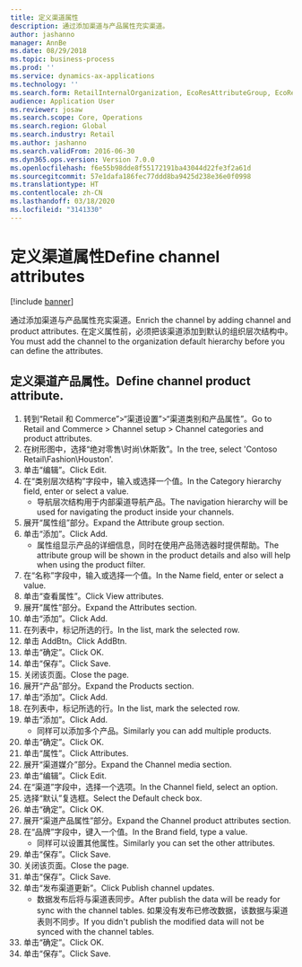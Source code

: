 ```yaml
---
title: 定义渠道属性
description: 通过添加渠道与产品属性充实渠道。
author: jashanno
manager: AnnBe
ms.date: 08/29/2018
ms.topic: business-process
ms.prod: ''
ms.service: dynamics-ax-applications
ms.technology: ''
ms.search.form: RetailInternalOrganization, EcoResAttributeGroup, EcoResAttributeGroupAttribute, RetailAddChannelItems, RetailCatalogProductAttributeValue, RetailMedia
audience: Application User
ms.reviewer: josaw
ms.search.scope: Core, Operations
ms.search.region: Global
ms.search.industry: Retail
ms.author: jashanno
ms.search.validFrom: 2016-06-30
ms.dyn365.ops.version: Version 7.0.0
ms.openlocfilehash: f6e55b98dde8f55172191ba43044d22fe3f2a61d
ms.sourcegitcommit: 57e1dafa186fec77ddd8ba9425d238e36e0f0998
ms.translationtype: HT
ms.contentlocale: zh-CN
ms.lasthandoff: 03/18/2020
ms.locfileid: "3141330"
---
```

# <a name="define-channel-attributes"></a><span data-ttu-id="58d54-103">定义渠道属性</span><span class="sxs-lookup"><span data-stu-id="58d54-103">Define channel attributes</span></span>

[!include [banner](../includes/banner.md)]

<span data-ttu-id="58d54-104">通过添加渠道与产品属性充实渠道。</span><span class="sxs-lookup"><span data-stu-id="58d54-104">Enrich the channel by adding channel and product attributes.</span></span> <span data-ttu-id="58d54-105">在定义属性前，必须把该渠道添加到默认的组织层次结构中。</span><span class="sxs-lookup"><span data-stu-id="58d54-105">You must add the channel to the organization default hierarchy before you can define the attributes.</span></span>


## <a name="define-channel-product-attribute"></a><span data-ttu-id="58d54-106">定义渠道产品属性。</span><span class="sxs-lookup"><span data-stu-id="58d54-106">Define channel product attribute.</span></span>
1. <span data-ttu-id="58d54-107">转到“Retail 和 Commerce”>“渠道设置”>“渠道类别和产品属性”。</span><span class="sxs-lookup"><span data-stu-id="58d54-107">Go to Retail and Commerce > Channel setup > Channel categories and product attributes.</span></span>
2. <span data-ttu-id="58d54-108">在树形图中，选择“绝对零售\时尚\休斯敦”。</span><span class="sxs-lookup"><span data-stu-id="58d54-108">In the tree, select 'Contoso Retail\Fashion\Houston'.</span></span>
3. <span data-ttu-id="58d54-109">单击“编辑”。</span><span class="sxs-lookup"><span data-stu-id="58d54-109">Click Edit.</span></span>
4. <span data-ttu-id="58d54-110">在“类别层次结构”字段中，输入或选择一个值。</span><span class="sxs-lookup"><span data-stu-id="58d54-110">In the Category hierarchy field, enter or select a value.</span></span>
    * <span data-ttu-id="58d54-111">导航层次结构用于内部渠道导航产品。</span><span class="sxs-lookup"><span data-stu-id="58d54-111">The navigation hierarchy will be used for navigating the product inside your channels.</span></span>  
5. <span data-ttu-id="58d54-112">展开“属性组”部分。</span><span class="sxs-lookup"><span data-stu-id="58d54-112">Expand the Attribute group section.</span></span>
6. <span data-ttu-id="58d54-113">单击“添加”。</span><span class="sxs-lookup"><span data-stu-id="58d54-113">Click Add.</span></span>
    * <span data-ttu-id="58d54-114">属性组显示产品的详细信息，同时在使用产品筛选器时提供帮助。</span><span class="sxs-lookup"><span data-stu-id="58d54-114">The attribute group will be shown in the product details and also will help when using the product filter.</span></span>  
7. <span data-ttu-id="58d54-115">在“名称”字段中，输入或选择一个值。</span><span class="sxs-lookup"><span data-stu-id="58d54-115">In the Name field, enter or select a value.</span></span>
8. <span data-ttu-id="58d54-116">单击“查看属性”。</span><span class="sxs-lookup"><span data-stu-id="58d54-116">Click View attributes.</span></span>
9. <span data-ttu-id="58d54-117">展开“属性”部分。</span><span class="sxs-lookup"><span data-stu-id="58d54-117">Expand the Attributes section.</span></span>
10. <span data-ttu-id="58d54-118">单击“添加”。</span><span class="sxs-lookup"><span data-stu-id="58d54-118">Click Add.</span></span>
11. <span data-ttu-id="58d54-119">在列表中，标记所选的行。</span><span class="sxs-lookup"><span data-stu-id="58d54-119">In the list, mark the selected row.</span></span>
12. <span data-ttu-id="58d54-120">单击 AddBtn。</span><span class="sxs-lookup"><span data-stu-id="58d54-120">Click AddBtn.</span></span>
13. <span data-ttu-id="58d54-121">单击“确定”。</span><span class="sxs-lookup"><span data-stu-id="58d54-121">Click OK.</span></span>
14. <span data-ttu-id="58d54-122">单击“保存”。</span><span class="sxs-lookup"><span data-stu-id="58d54-122">Click Save.</span></span>
15. <span data-ttu-id="58d54-123">关闭该页面。</span><span class="sxs-lookup"><span data-stu-id="58d54-123">Close the page.</span></span>
16. <span data-ttu-id="58d54-124">展开“产品”部分。</span><span class="sxs-lookup"><span data-stu-id="58d54-124">Expand the Products section.</span></span>
17. <span data-ttu-id="58d54-125">单击“添加”。</span><span class="sxs-lookup"><span data-stu-id="58d54-125">Click Add.</span></span>
18. <span data-ttu-id="58d54-126">在列表中，标记所选的行。</span><span class="sxs-lookup"><span data-stu-id="58d54-126">In the list, mark the selected row.</span></span>
19. <span data-ttu-id="58d54-127">单击“添加”。</span><span class="sxs-lookup"><span data-stu-id="58d54-127">Click Add.</span></span>
    * <span data-ttu-id="58d54-128">同样可以添加多个产品。</span><span class="sxs-lookup"><span data-stu-id="58d54-128">Similarly you can add multiple products.</span></span>  
20. <span data-ttu-id="58d54-129">单击“确定”。</span><span class="sxs-lookup"><span data-stu-id="58d54-129">Click OK.</span></span>
21. <span data-ttu-id="58d54-130">单击“属性”。</span><span class="sxs-lookup"><span data-stu-id="58d54-130">Click Attributes.</span></span>
22. <span data-ttu-id="58d54-131">展开“渠道媒介”部分。</span><span class="sxs-lookup"><span data-stu-id="58d54-131">Expand the Channel media section.</span></span>
23. <span data-ttu-id="58d54-132">单击“编辑”。</span><span class="sxs-lookup"><span data-stu-id="58d54-132">Click Edit.</span></span>
24. <span data-ttu-id="58d54-133">在“渠道”字段中，选择一个选项。</span><span class="sxs-lookup"><span data-stu-id="58d54-133">In the Channel field, select an option.</span></span>
25. <span data-ttu-id="58d54-134">选择“默认”复选框。</span><span class="sxs-lookup"><span data-stu-id="58d54-134">Select the Default check box.</span></span>
26. <span data-ttu-id="58d54-135">单击“确定”。</span><span class="sxs-lookup"><span data-stu-id="58d54-135">Click OK.</span></span>
27. <span data-ttu-id="58d54-136">展开“渠道产品属性”部分。</span><span class="sxs-lookup"><span data-stu-id="58d54-136">Expand the Channel product attributes section.</span></span>
28. <span data-ttu-id="58d54-137">在“品牌”字段中，键入一个值。</span><span class="sxs-lookup"><span data-stu-id="58d54-137">In the Brand field, type a value.</span></span>
    * <span data-ttu-id="58d54-138">同样可以设置其他属性。</span><span class="sxs-lookup"><span data-stu-id="58d54-138">Similarly you can set the other attributes.</span></span>  
29. <span data-ttu-id="58d54-139">单击“保存”。</span><span class="sxs-lookup"><span data-stu-id="58d54-139">Click Save.</span></span>
30. <span data-ttu-id="58d54-140">关闭该页面。</span><span class="sxs-lookup"><span data-stu-id="58d54-140">Close the page.</span></span>
31. <span data-ttu-id="58d54-141">单击“保存”。</span><span class="sxs-lookup"><span data-stu-id="58d54-141">Click Save.</span></span>
32. <span data-ttu-id="58d54-142">单击“发布渠道更新”。</span><span class="sxs-lookup"><span data-stu-id="58d54-142">Click Publish channel updates.</span></span>
    * <span data-ttu-id="58d54-143">数据发布后将与渠道表同步。</span><span class="sxs-lookup"><span data-stu-id="58d54-143">After publish the data will be ready for sync with the channel tables.</span></span> <span data-ttu-id="58d54-144">如果没有发布已修改数据，该数据与渠道表则不同步。</span><span class="sxs-lookup"><span data-stu-id="58d54-144">If you didn't publish the modified data will not be synced with the channel tables.</span></span>  
33. <span data-ttu-id="58d54-145">单击“确定”。</span><span class="sxs-lookup"><span data-stu-id="58d54-145">Click OK.</span></span>
34. <span data-ttu-id="58d54-146">单击“保存”。</span><span class="sxs-lookup"><span data-stu-id="58d54-146">Click Save.</span></span>

